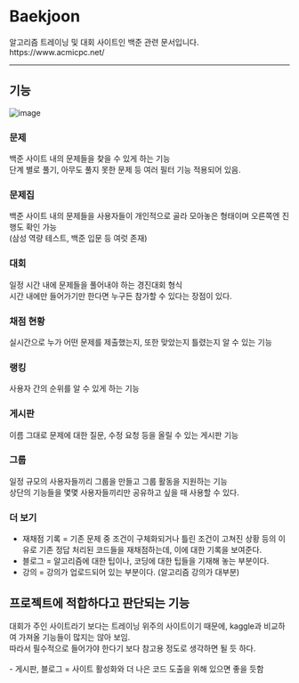 <h1>Baekjoon</h1>
알고리즘 트레이닝 및 대회 사이트인 백준 관련 문서입니다.<br>
https://www.acmicpc.net/
<hr>
<h2>기능</h2>

![image](https://github.com/Donga-Software-engineering-B/idea/assets/100738390/660b6571-95c5-48d9-a10e-64302107ac51)

### 문제
백준 사이트 내의 문제들을 찾을 수 있게 하는 기능<br>
단계 별로 풀기, 아무도 풀지 못한 문제 등 여러 필터 기능 적용되어 있음.<br>

### 문제집
백준 사이트 내의 문제들을 사용자들이 개인적으로 골라 모아놓은 형태이며 오른쪽엔 진행도 확인 가능<br>
(삼성 역량 테스트, 백준 입문 등 여럿 존재)

### 대회
일정 시간 내에 문제들을 풀어내야 하는 경진대회 형식<br>
시간 내에만 들어가기만 한다면 누구든 참가할 수 있다는 장점이 있다.<br>

### 채점 현황
실시간으로 누가 어떤 문제를 제출했는지, 또한 맞았는지 틀렸는지 알 수 있는 기능<br>

### 랭킹
사용자 간의 순위를 알 수 있게 하는 기능

### 게시판
이름 그대로 문제에 대한 질문, 수정 요청 등을 올릴 수 있는 게시판 기능

### 그룹
일정 규모의 사용자들끼리 그룹을 만들고 그룹 활동을 지원하는 기능<br>
상단의 기능들을 몇몇 사용자들끼리만 공유하고 싶을 때 사용할 수 있다.

### 더 보기
* 재채점 기록 = 기존 문제 중 조건이 구체화되거나 틀린 조건이 고쳐진 상황 등의 이유로 기존 정답 처리된 코드들을 재채점하는데, 이에 대한 기록을 보여준다.
* 블로그 = 알고리즘에 대한 팁이나, 코딩에 대한 팁들을 기재해 놓는 부분이다.
* 강의 = 강의가 업로드되어 있는 부분이다. (알고리즘 강의가 대부분)

<h2>프로젝트에 적합하다고 판단되는 기능</h2>
대회가 주인 사이트라기 보다는 트레이닝 위주의 사이트이기 때문에, kaggle과 비교하여 가져올 기능들이 많지는 않아 보임.<br>
따라서 필수적으로 들어가야 한다기 보다 참고용 정도로 생각하면 될 듯 하다.<br><br>
- 게시판, 블로그  = 사이트 활성화와 더 나은 코드 도출을 위해 있으면 좋을 듯함
